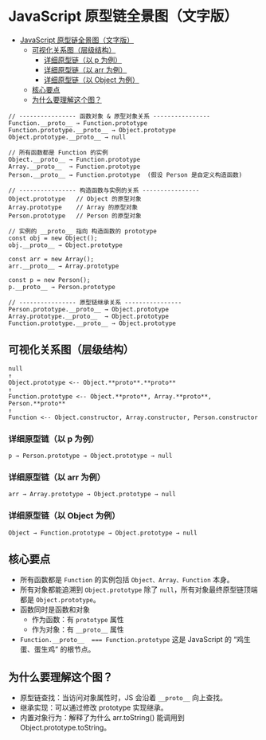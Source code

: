 # JavaScript 原型链全景图（文字版）

- [JavaScript 原型链全景图（文字版）](#javascript-原型链全景图文字版)
  - [可视化关系图（层级结构）](#可视化关系图层级结构)
    - [详细原型链（以 p 为例）](#详细原型链以-p-为例)
    - [详细原型链（以 arr 为例）](#详细原型链以-arr-为例)
    - [详细原型链（以 Object 为例）](#详细原型链以-object-为例)
  - [核心要点](#核心要点)
  - [为什么要理解这个图？](#为什么要理解这个图)

```plaintext
// ---------------- 函数对象 & 原型对象关系 ----------------
Function.__proto__ → Function.prototype
Function.prototype.__proto__ → Object.prototype
Object.prototype.__proto__ → null

// 所有函数都是 Function 的实例
Object.__proto__ → Function.prototype
Array.__proto__  → Function.prototype
Person.__proto__ → Function.prototype  (假设 Person 是自定义构造函数)

// ---------------- 构造函数与实例的关系 ----------------
Object.prototype   // Object 的原型对象
Array.prototype    // Array 的原型对象
Person.prototype   // Person 的原型对象

// 实例的 __proto__ 指向 构造函数的 prototype
const obj = new Object();
obj.__proto__ → Object.prototype

const arr = new Array();
arr.__proto__ → Array.prototype

const p = new Person();
p.__proto__ → Person.prototype

// ---------------- 原型链继承关系 ----------------
Person.prototype.__proto__ → Object.prototype
Array.prototype.__proto__  → Object.prototype
Function.prototype.__proto__ → Object.prototype
```

## 可视化关系图（层级结构）

```plaintext
null
↑
Object.prototype <-- Object.**proto**.**proto**
↑
Function.prototype <-- Object.**proto**, Array.**proto**, Person.**proto**
↑
Function <-- Object.constructor, Array.constructor, Person.constructor
```

### 详细原型链（以 p 为例）

```plaintext
p → Person.prototype → Object.prototype → null
```

### 详细原型链（以 arr 为例）

```plaintext
arr → Array.prototype → Object.prototype → null
```

### 详细原型链（以 Object 为例）

```plaintext
Object → Function.prototype → Object.prototype → null
```

## 核心要点

- 所有函数都是 `Function` 的实例包括 `Object、Array、Function` 本身。
- 所有对象都能追溯到 `Object.prototype` 除了 `null`，所有对象最终原型链顶端都是 `Object.prototype`。
- 函数同时是函数和对象
  - 作为函数：有 `prototype` 属性
  - 作为对象：有 `__proto__` 属性
- `Function.__proto__  === Function.prototype` 这是 JavaScript 的 “鸡生蛋、蛋生鸡” 的根节点。

## 为什么要理解这个图？

- 原型链查找：当访问对象属性时，JS 会沿着 `__proto__` 向上查找。
- 继承实现：可以通过修改 prototype 实现继承。
- 内置对象行为：解释了为什么 arr.toString() 能调用到 Object.prototype.toString。
